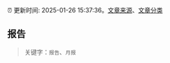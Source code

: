 :alarm_clock: 更新时间: 2025-01-26 15:37:36。[文章来源](/README.md)、[文章分类](/TAGS.md)

## 报告


> 关键字：`报告`、`月报`



